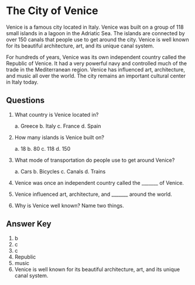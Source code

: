 # The City of Venice

Venice is a famous city located in Italy. Venice was built on a group of 118 small islands in a lagoon in the Adriatic Sea. The islands are connected by over 150 canals that people use to get around the city. Venice is well known for its beautiful architecture, art, and its unique canal system.

For hundreds of years, Venice was its own independent country called the Republic of Venice. It had a very powerful navy and controlled much of the trade in the Mediterranean region. Venice has influenced art, architecture, and music all over the world. The city remains an important cultural center in Italy today.

## Questions

1. What country is Venice located in?

   a. Greece
   b. Italy
   c. France
   d. Spain

2. How many islands is Venice built on?

   a. 18
   b. 80
   c. 118
   d. 150

3. What mode of transportation do people use to get around Venice?

   a. Cars
   b. Bicycles
   c. Canals
   d. Trains

4. Venice was once an independent country called the _______ of Venice.

5. Venice influenced art, architecture, and _______ around the world.

6. Why is Venice well known? Name two things.

## Answer Key

1. b
2. c
3. c
4. Republic
5. music
6. Venice is well known for its beautiful architecture, art, and its unique canal system.
